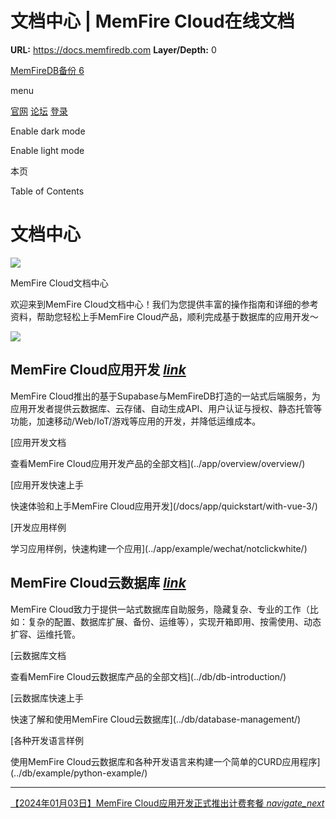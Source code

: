 # 文档中心 | MemFire Cloud在线文档

**URL:** https://docs.memfiredb.com
**Layer/Depth:** 0

[MemFireDB备份 6](/)

menu

[官网](https://memfiredb.com/)
[论坛](https://community.memfiredb.com/)
[登录](https://cloud.memfiredb.com/auth/login)

Enable dark mode

Enable light mode

本页

Table of Contents

# 文档中心

![](../img/index_background.svg)

MemFire Cloud文档中心

欢迎来到MemFire Cloud文档中心！我们为您提供丰富的操作指南和详细的参考资料，帮助您轻松上手MemFire
Cloud产品，顺利完成基于数据库的应用开发～

![](../img/index_picture.png)

## MemFire Cloud应用开发 [*link*](#memfire-cloud%e5%ba%94%e7%94%a8%e5%bc%80%e5%8f%91)

MemFire Cloud推出的基于Supabase与MemFireDB打造的一站式后端服务，为应用开发者提供云数据库、云存储、自动生成API、用户认证与授权、静态托管等功能，加速移动/Web/IoT/游戏等应用的开发，并降低运维成本。

[应用开发文档

查看MemFire Cloud应用开发产品的全部文档](../app/overview/overview/)

[应用开发快速上手

快速体验和上手MemFire Cloud应用开发](/docs/app/quickstart/with-vue-3/)

[开发应用样例

学习应用样例，快速构建一个应用](../app/example/wechat/notclickwhite/)

## MemFire Cloud云数据库 [*link*](#memfire-cloud%e4%ba%91%e6%95%b0%e6%8d%ae%e5%ba%93)

MemFire Cloud致力于提供一站式数据库自助服务，隐藏复杂、专业的工作（比如：复杂的配置、数据库扩展、备份、运维等），实现开箱即用、按需使用、动态扩容、运维托管。

[云数据库文档

查看MemFire Cloud云数据库产品的全部文档](../db/db-introduction/)

[云数据库快速上手

快速了解和使用MemFire Cloud云数据库](../db/database-management/)

[各种开发语言样例

使用MemFire Cloud云数据库和各种开发语言来构建一个简单的CURD应用程序](../db/example/python-example/)

---

[【2024年01月03日】MemFire Cloud应用开发正式推出计费套餐 *navigate\_next*](/docs/announcement/bulletin/bulletins/)